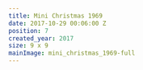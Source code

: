 ```yaml
---
title: Mini Christmas 1969
date: 2017-10-29 00:06:00 Z
position: 7
created_year: 2017
size: 9 x 9
mainImage: mini_christmas_1969-full
---
```


